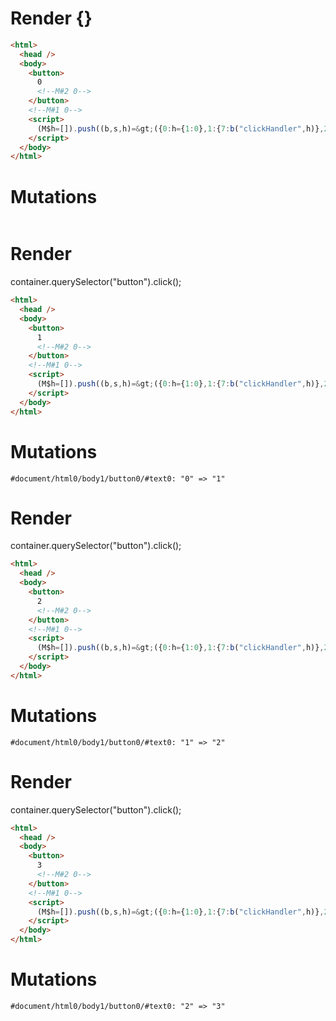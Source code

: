 # Render {}
```html
<html>
  <head />
  <body>
    <button>
      0
      <!--M#2 0-->
    </button>
    <!--M#1 0-->
    <script>
      (M$h=[]).push((b,s,h)=&gt;({0:h={1:0},1:{7:b("clickHandler",h)},2:{_:h}}),[2,"subscribe_clickCount$renderBody",1,"FancyButton$onclick_hydrate",])
    </script>
  </body>
</html>
```

# Mutations
```

```


# Render 
container.querySelector("button").click();

```html
<html>
  <head />
  <body>
    <button>
      1
      <!--M#2 0-->
    </button>
    <!--M#1 0-->
    <script>
      (M$h=[]).push((b,s,h)=&gt;({0:h={1:0},1:{7:b("clickHandler",h)},2:{_:h}}),[2,"subscribe_clickCount$renderBody",1,"FancyButton$onclick_hydrate",])
    </script>
  </body>
</html>
```

# Mutations
```
#document/html0/body1/button0/#text0: "0" => "1"
```


# Render 
container.querySelector("button").click();

```html
<html>
  <head />
  <body>
    <button>
      2
      <!--M#2 0-->
    </button>
    <!--M#1 0-->
    <script>
      (M$h=[]).push((b,s,h)=&gt;({0:h={1:0},1:{7:b("clickHandler",h)},2:{_:h}}),[2,"subscribe_clickCount$renderBody",1,"FancyButton$onclick_hydrate",])
    </script>
  </body>
</html>
```

# Mutations
```
#document/html0/body1/button0/#text0: "1" => "2"
```


# Render 
container.querySelector("button").click();

```html
<html>
  <head />
  <body>
    <button>
      3
      <!--M#2 0-->
    </button>
    <!--M#1 0-->
    <script>
      (M$h=[]).push((b,s,h)=&gt;({0:h={1:0},1:{7:b("clickHandler",h)},2:{_:h}}),[2,"subscribe_clickCount$renderBody",1,"FancyButton$onclick_hydrate",])
    </script>
  </body>
</html>
```

# Mutations
```
#document/html0/body1/button0/#text0: "2" => "3"
```